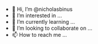 - 👋 Hi, I’m @nicholasbinus
- 👀 I’m interested in ...
- 🌱 I’m currently learning ...
- 💞️ I’m looking to collaborate on ...
- 📫 How to reach me ...

<!---
nicholasbinus/nicholasbinus is a ✨ special ✨ repository because its `README.md` (this file) appears on your GitHub profile.
You can click the Preview link to take a look at your changes.
--->
